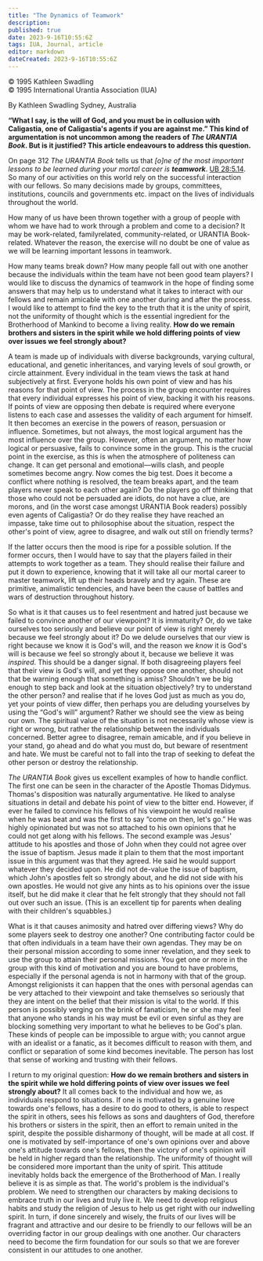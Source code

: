 ```yaml
---
title: "The Dynamics of Teamwork"
description: 
published: true
date: 2023-9-16T10:55:6Z
tags: IUA, Journal, article
editor: markdown
dateCreated: 2023-9-16T10:55:6Z
---
```


<p class="v-card v-sheet theme--light grey lighten-3 px-2">© 1995 Kathleen Swadling<br>© 1995 International Urantia Association (IUA)</p>

By Kathleen Swadling
Sydney, Australia

**“What I say, is the will of God, and you must be in collusion with Caligastia, one of Caligastia's agents if you are against me.” This kind of argumentation is not uncommon among the readers of ***The URANTIA Book***. But is it justified? This article endeavours to address this question.**

On page 312 _The URANTIA Book_ tells us that _[o]ne of the most important lessons to be learned during your mortal career is ***teamwork***_. [UB 28:5.14](/en/The_Urantia_Book/28#p5_14). So many of our activities on this world rely on the successful interaction with our fellows. So many decisions made by groups, committees, institutions, councils and governments etc. impact on the lives of individuals throughout the world.

How many of us have been thrown together with a group of people with whom we have had to work through a problem and come to a decision? It may be work-related, familyrelated, community-related, or URANTIA Book-related. Whatever the reason, the exercise will no doubt be one of value as we will be learning important lessons in teamwork.

How many teams break down? How many people fall out with one another because the individuals within the team have not been good team players? I would like to discuss the dynamics of teamwork in the hope of finding some answers that may help us to understand what it takes to interact with our fellows and remain amicable with one another during and after the process. I would like to attempt to find the key to the truth that it is the unity of spirit, not the uniformity of thought which is the essential ingredient for the Brotherhood of Mankind to become a living reality. **How do we remain brothers and sisters in the spirit while we hold differing points of view over issues we feel strongly about?**

A team is made up of individuals with diverse backgrounds, varying cultural, educational, and genetic inheritances, and varying levels of soul growth, or circle attainment. Every individual in the team views the task at hand subjectively at first. Everyone holds his own point of view and has his reasons for that point of view. The process in the group encounter requires that every individual expresses his point of view, backing it with his reasons. If points of view are opposing then debate is required where everyone listens to each case and assesses the validity of each argument for himself. It then becomes an exercise in the powers of reason, persuasion or influence. Sometimes, but not always, the most logical argument has the most influence over the group. However, often an argument, no matter how logical or persuasive, fails to convince some in the group. This is the crucial point in the exercise, as this is when the atmosphere of politeness can change. It can get personal and emotional—wills clash, and people sometimes become angry. Now comes the big test. Does it become a conflict where nothing is resolved, the team breaks apart, and the team players never speak to each other again? Do the players go off thinking that those who could not be persuaded are idiots, do not have a clue, are morons, and (in the worst case amongst URANTIA Book readers) possibly even agents of Caligastia? Or do they realise they have reached an impasse, take time out to philosophise about the situation, respect the other's point of view, agree to disagree, and walk out still on friendly terms?

If the latter occurs then the mood is ripe for a possible solution. If the former occurs, then I would have to say that the players failed in their attempts to work together as a team. They should realise their failure and put it down to experience, knowing that it will take all our mortal career to master teamwork, lift up their heads bravely and try again. These are primitive, animalistic tendencies, and have been the cause of battles and wars of destruction throughout history.

So what is it that causes us to feel resentment and hatred just because we failed to convince another of our viewpoint? It is immaturity? Or, do we take ourselves too seriously and believe our point of view is right merely because we feel strongly about it? Do we delude ourselves that our view is right because we know it is God's will, and the reason we _know_ it is God's will is because we feel so strongly about it, because we believe it was _inspired_. This should be a danger signal. If both disagreeing players feel that their view is God's will, and yet they oppose one another, should not that be warning enough that something is amiss? Shouldn't we be big enough to step back and look at the situation objectively? try to understand the other person? and realise that if he loves God just as much as you do, yet your points of view differ, then perhaps you are deluding yourselves by using the “God's will” argument? Rather we should see the view as being our own. The spiritual value of the situation is not necessarily whose view is right or wrong, but rather the relationship between the individuals concerned. Better agree to disagree, remain amicable, and if you believe in your stand, go ahead and do what you must do, but beware of resentment and hate. We must be careful not to fall into the trap of seeking to defeat the other person or destroy the relationship.

_The URANTIA Book_ gives us excellent examples of how to handle conflict. The first one can be seen in the character of the Apostle Thomas Didymus. Thomas's disposition was naturally argumentative. He liked to analyse situations in detail and debate his point of view to the bitter end. However, if ever he failed to convince his fellows of his viewpoint he would realise when he was beat and was the first to say “come on then, let's go.” He was highly opinionated but was not so attached to his own opinions that he could not get along with his fellows. The second example was Jesus' attitude to his apostles and those of John when they could not agree over the issue of baptism. Jesus made it plain to them that the most important issue in this argument was that they agreed. He said he would support whatever they decided upon. He did not de-value the issue of baptism, which John's apostles felt so strongly about, and he did not side with his own apostles. He would not give any hints as to his opinions over the issue itself, but he did make it clear that he felt strongly that they should not fall out over such an issue. (This is an excellent tip for parents when dealing with their children's squabbles.)

What is it that causes animosity and hatred over differing views? Why do some players seek to destroy one another? One contributing factor could be that often individuals in a team have their own agendas. They may be on their personal mission according to some inner revelation, and they seek to use the group to attain their personal missions. You get one or more in the group with this kind of motivation and you are bound to have problems, especially if the personal agenda is not in harmony with that of the group. Amongst religionists it can happen that the ones with personal agendas can be very attached to their viewpoint and take themselves so seriously that they are intent on the belief that their mission is vital to the world. If this person is possibly verging on the brink of fanaticism, he or she may feel that anyone who stands in his way must be evil or even sinful as they are blocking something very important to what he believes to be God's plan. These kinds of people can be impossible to argue with; you cannot argue with an idealist or a fanatic, as it becomes difficult to reason with them, and conflict or separation of some kind becomes inevitable. The person has lost that sense of working and trusting with their fellows.

I return to my original question: **How do we remain brothers and sisters in the spirit while we hold differing points of view over issues we feel strongly about?** It all comes back to the individual and how we, as individuals respond to situations. If one is motivated by a genuine love towards one's fellows, has a desire to do good to others, is able to respect the spirit in others, sees his fellows as sons and daughters of God, therefore his brothers or sisters in the spirit, then an effort to remain united in the spirit, despite the possible disharmony of thought, will be made at all cost. If one is motivated by self-importance of one's own opinions over and above one's attitude towards one's fellows, then the victory of one's opinion will be held in higher regard than the relationship. The uniformity of thought will be considered more important than the unity of spirit. This attitude inevitably holds back the emergence of the Brotherhood of Man. I really believe it is as simple as that. The world's problem is the individual's problem. We need to strengthen our characters by making decisions to embrace truth in our lives and truly live it. We need to develop religious habits and study the religion of Jesus to help us get right with our indwelling spirit. In turn, if done sincerely and wisely, the fruits of our lives will be fragrant and attractive and our desire to be friendly to our fellows will be an overriding factor in our group dealings with one another. Our characters need to become the firm foundation for our souls so that we are forever consistent in our attitudes to one another.
